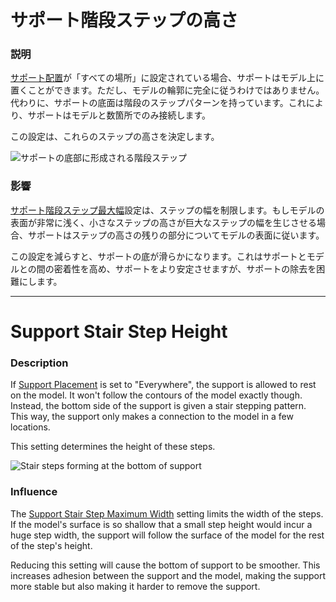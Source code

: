サポート階段ステップの高さ
====
### **説明**
[サポート配置](../support/support_type.md)が「すべての場所」に設定されている場合、サポートはモデル上に置くことができます。ただし、モデルの輪郭に完全に従うわけではありません。代わりに、サポートの底面は階段のステップパターンを持っています。これにより、サポートはモデルと数箇所でのみ接続します。

この設定は、これらのステップの高さを決定します。

![サポートの底部に形成される階段ステップ](../images/support_bottom_stair_step_height.png)

### **影響**
[サポート階段ステップ最大幅](support_bottom_stair_step_width.md)設定は、ステップの幅を制限します。もしモデルの表面が非常に浅く、小さなステップの高さが巨大なステップの幅を生じさせる場合、サポートはステップの高さの残りの部分についてモデルの表面に従います。

この設定を減らすと、サポートの底が滑らかになります。これはサポートとモデルとの間の密着性を高め、サポートをより安定させますが、サポートの除去を困難にします。

---

Support Stair Step Height
====
### **Description**
If [Support Placement](../support/support_type.md) is set to "Everywhere", the support is allowed to rest on the model. It won't follow the contours of the model exactly though. Instead, the bottom side of the support is given a stair stepping pattern. This way, the support only makes a connection to the model in a few locations.

This setting determines the height of these steps.

![Stair steps forming at the bottom of support](../images/support_bottom_stair_step_height.png)

### **Influence**
The [Support Stair Step Maximum Width](support_bottom_stair_step_width.md) setting limits the width of the steps. If the model's surface is so shallow that a small step height would incur a huge step width, the support will follow the surface of the model for the rest of the step's height.

Reducing this setting will cause the bottom of support to be smoother. This increases adhesion between the support and the model, making the support more stable but also making it harder to remove the support.
